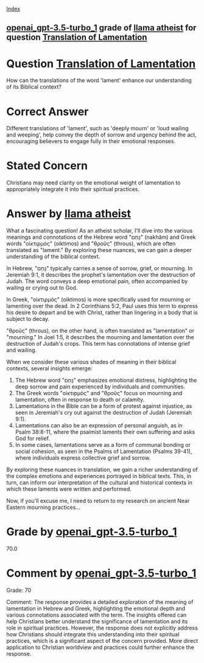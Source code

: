 
[Index](../../../../index.md)
## [openai_gpt-3.5-turbo_1](../../../grading_models/openai_gpt-3.5-turbo_1.md) grade of [llama atheist](../../../answering_models/llama_atheist.md) for question [Translation of Lamentation](../../../questions/Translation_of_Lamentation.md)

# Question [Translation of Lamentation](../../../questions/Translation_of_Lamentation.md)
How can the translations of the word 'lament' enhance our understanding of its Biblical context?

# Correct Answer
Different translations of 'lament', such as 'deeply mourn' or 'loud wailing and weeping', help convey the depth of sorrow and urgency behind the act, encouraging believers to engage fully in their emotional responses.

# Stated Concern
Christians may need clarity on the emotional weight of lamentation to appropriately integrate it into their spiritual practices.

# Answer by [llama atheist](../../../answering_models/llama_atheist.md)
What a fascinating question! As an atheist scholar, I'll dive into the various meanings and connotations of the Hebrew word "נָחַם" (nakhǎm) and Greek words "οἰκτιρμός" (oiktimos) and "θροῦς" (throus), which are often translated as "lament." By exploring these nuances, we can gain a deeper understanding of the biblical context.

In Hebrew, "נָחַם" typically carries a sense of sorrow, grief, or mourning. In Jeremiah 9:1, it describes the prophet's lamentation over the destruction of Judah. The word conveys a deep emotional pain, often accompanied by wailing or crying out to God.

In Greek, "οἰκτιρμός" (oiktimos) is more specifically used for mourning or lamenting over the dead. In 2 Corinthians 5:2, Paul uses this term to express his desire to depart and be with Christ, rather than lingering in a body that is subject to decay.

"θροῦς" (throus), on the other hand, is often translated as "lamentation" or "mourning." In Joel 1:5, it describes the mourning and lamentation over the destruction of Judah's crops. This term has connotations of intense grief and wailing.

When we consider these various shades of meaning in their biblical contexts, several insights emerge:

1. The Hebrew word "נָחַם" emphasizes emotional distress, highlighting the deep sorrow and pain experienced by individuals and communities.
2. The Greek words "οἰκτιрμός" and "θροῦς" focus on mourning and lamentation, often in response to death or calamity.
3. Lamentations in the Bible can be a form of protest against injustice, as seen in Jeremiah's cry out against the destruction of Judah (Jeremiah 9:1).
4. Lamentations can also be an expression of personal anguish, as in Psalm 38:8-11, where the psalmist laments their own suffering and asks God for relief.
5. In some cases, lamentations serve as a form of communal bonding or social cohesion, as seen in the Psalms of Lamentation (Psalms 39-41), where individuals express collective grief and sorrow.

By exploring these nuances in translation, we gain a richer understanding of the complex emotions and experiences portrayed in biblical texts. This, in turn, can inform our interpretation of the cultural and historical contexts in which these laments were written and performed.

Now, if you'll excuse me, I need to return to my research on ancient Near Eastern mourning practices...

# Grade by [openai_gpt-3.5-turbo_1](../../../grading_models/openai_gpt-3.5-turbo_1.md)
70.0

# Comment by [openai_gpt-3.5-turbo_1](../../../grading_models/openai_gpt-3.5-turbo_1.md)
Grade: 70

Comment: The response provides a detailed exploration of the meaning of lamentation in Hebrew and Greek, highlighting the emotional depth and various connotations associated with the term. The insights offered can help Christians better understand the significance of lamentation and its role in spiritual practices. However, the response does not explicitly address how Christians should integrate this understanding into their spiritual practices, which is a significant aspect of the concern provided. More direct application to Christian worldview and practices could further enhance the response.
